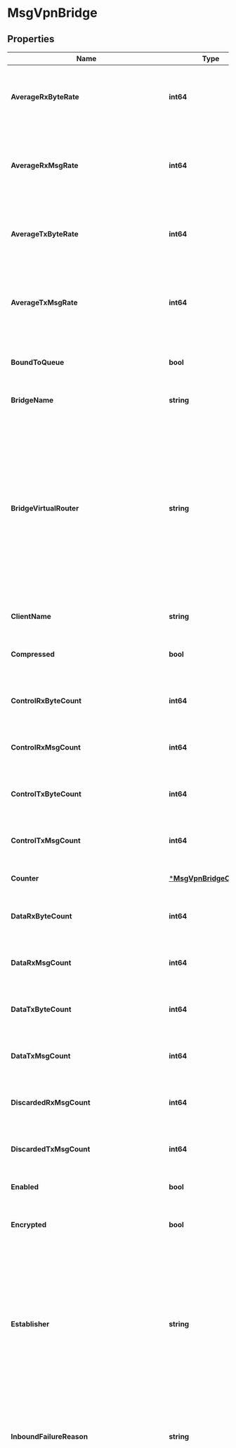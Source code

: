 # MsgVpnBridge

## Properties
Name | Type | Description | Notes
------------ | ------------- | ------------- | -------------
**AverageRxByteRate** | **int64** | The one minute average of the message rate received from the Bridge, in bytes per second (B/sec). Available since 2.13. | [optional] [default to null]
**AverageRxMsgRate** | **int64** | The one minute average of the message rate received from the Bridge, in messages per second (msg/sec). Available since 2.13. | [optional] [default to null]
**AverageTxByteRate** | **int64** | The one minute average of the message rate transmitted to the Bridge, in bytes per second (B/sec). Available since 2.13. | [optional] [default to null]
**AverageTxMsgRate** | **int64** | The one minute average of the message rate transmitted to the Bridge, in messages per second (msg/sec). Available since 2.13. | [optional] [default to null]
**BoundToQueue** | **bool** | Indicates whether the Bridge is bound to the queue in the remote Message VPN. | [optional] [default to null]
**BridgeName** | **string** | The name of the Bridge. | [optional] [default to null]
**BridgeVirtualRouter** | **string** | The virtual router of the Bridge. The allowed values and their meaning are:  &lt;pre&gt; \&quot;primary\&quot; - The Bridge is used for the primary virtual router. \&quot;backup\&quot; - The Bridge is used for the backup virtual router. \&quot;auto\&quot; - The Bridge is automatically assigned a virtual router at creation, depending on the broker&#x27;s active-standby role. &lt;/pre&gt;  | [optional] [default to null]
**ClientName** | **string** | The name of the Client for the Bridge. | [optional] [default to null]
**Compressed** | **bool** | Indicates whether messages transmitted over the Bridge are compressed. | [optional] [default to null]
**ControlRxByteCount** | **int64** | The amount of client control messages received from the Bridge, in bytes (B). Available since 2.13. | [optional] [default to null]
**ControlRxMsgCount** | **int64** | The number of client control messages received from the Bridge. Available since 2.13. | [optional] [default to null]
**ControlTxByteCount** | **int64** | The amount of client control messages transmitted to the Bridge, in bytes (B). Available since 2.13. | [optional] [default to null]
**ControlTxMsgCount** | **int64** | The number of client control messages transmitted to the Bridge. Available since 2.13. | [optional] [default to null]
**Counter** | [***MsgVpnBridgeCounter**](MsgVpnBridgeCounter.md) |  | [optional] [default to null]
**DataRxByteCount** | **int64** | The amount of client data messages received from the Bridge, in bytes (B). Available since 2.13. | [optional] [default to null]
**DataRxMsgCount** | **int64** | The number of client data messages received from the Bridge. Available since 2.13. | [optional] [default to null]
**DataTxByteCount** | **int64** | The amount of client data messages transmitted to the Bridge, in bytes (B). Available since 2.13. | [optional] [default to null]
**DataTxMsgCount** | **int64** | The number of client data messages transmitted to the Bridge. Available since 2.13. | [optional] [default to null]
**DiscardedRxMsgCount** | **int64** | The number of messages discarded during reception from the Bridge. Available since 2.13. | [optional] [default to null]
**DiscardedTxMsgCount** | **int64** | The number of messages discarded during transmission to the Bridge. Available since 2.13. | [optional] [default to null]
**Enabled** | **bool** | Indicates whether the Bridge is enabled. | [optional] [default to null]
**Encrypted** | **bool** | Indicates whether messages transmitted over the Bridge are encrypted with TLS. | [optional] [default to null]
**Establisher** | **string** | The establisher of the Bridge connection. The allowed values and their meaning are:  &lt;pre&gt; \&quot;local\&quot; - The Bridge connection was established by the local Message VPN. \&quot;remote\&quot; - The Bridge connection was established by the remote Message VPN. &lt;/pre&gt;  | [optional] [default to null]
**InboundFailureReason** | **string** | The reason for the inbound connection failure from the Bridge. If there is no failure reason, an empty string (\&quot;\&quot;) is returned. | [optional] [default to null]
**InboundState** | **string** | The state of the inbound connection from the Bridge. The allowed values and their meaning are:  &lt;pre&gt; \&quot;init\&quot; - The connection is initializing. \&quot;disabled\&quot; - The connection is disabled by configuration. \&quot;enabled\&quot; - The connection is enabled by configuration. \&quot;prepare\&quot; - The connection is operationally down. \&quot;prepare-wait-to-connect\&quot; - The connection is waiting to connect. \&quot;prepare-fetching-dns\&quot; - The domain name of the destination node is being resolved. \&quot;not-ready\&quot; - The connection is operationally down. \&quot;not-ready-connecting\&quot; - The connection is trying to connect. \&quot;not-ready-handshaking\&quot; - The connection is handshaking. \&quot;not-ready-wait-next\&quot; - The connection failed to connect and is waiting to retry. \&quot;not-ready-wait-reuse\&quot; - The connection is closing in order to reuse an existing connection. \&quot;not-ready-wait-bridge-version-mismatch\&quot; - The connection is closing because of a version mismatch. \&quot;not-ready-wait-cleanup\&quot; - The connection is closed and cleaning up. \&quot;ready\&quot; - The connection is operationally up. \&quot;ready-subscribing\&quot; - The connection is up and synchronizing subscriptions. \&quot;ready-in-sync\&quot; - The connection is up and subscriptions are synchronized. &lt;/pre&gt;  | [optional] [default to null]
**LastTxMsgId** | **int64** | The ID of the last message transmitted to the Bridge. | [optional] [default to null]
**LocalInterface** | **string** | The physical interface on the local Message VPN host for connecting to the remote Message VPN. | [optional] [default to null]
**LocalQueueName** | **string** | The name of the local queue for the Bridge. | [optional] [default to null]
**LoginRxMsgCount** | **int64** | The number of login request messages received from the Bridge. Available since 2.13. | [optional] [default to null]
**LoginTxMsgCount** | **int64** | The number of login response messages transmitted to the Bridge. Available since 2.13. | [optional] [default to null]
**MaxTtl** | **int64** | The maximum time-to-live (TTL) in hops. Messages are discarded if their TTL exceeds this value. | [optional] [default to null]
**MsgSpoolRxMsgCount** | **int64** | The number of guaranteed messages received from the Bridge. Available since 2.13. | [optional] [default to null]
**MsgVpnName** | **string** | The name of the Message VPN. | [optional] [default to null]
**OutboundState** | **string** | The state of the outbound connection to the Bridge. The allowed values and their meaning are:  &lt;pre&gt; \&quot;init\&quot; - The connection is initializing. \&quot;disabled\&quot; - The connection is disabled by configuration. \&quot;enabled\&quot; - The connection is enabled by configuration. \&quot;prepare\&quot; - The connection is operationally down. \&quot;prepare-wait-to-connect\&quot; - The connection is waiting to connect. \&quot;prepare-fetching-dns\&quot; - The domain name of the destination node is being resolved. \&quot;not-ready\&quot; - The connection is operationally down. \&quot;not-ready-connecting\&quot; - The connection is trying to connect. \&quot;not-ready-handshaking\&quot; - The connection is handshaking. \&quot;not-ready-wait-next\&quot; - The connection failed to connect and is waiting to retry. \&quot;not-ready-wait-reuse\&quot; - The connection is closing in order to reuse an existing connection. \&quot;not-ready-wait-bridge-version-mismatch\&quot; - The connection is closing because of a version mismatch. \&quot;not-ready-wait-cleanup\&quot; - The connection is closed and cleaning up. \&quot;ready\&quot; - The connection is operationally up. \&quot;ready-subscribing\&quot; - The connection is up and synchronizing subscriptions. \&quot;ready-in-sync\&quot; - The connection is up and subscriptions are synchronized. &lt;/pre&gt;  | [optional] [default to null]
**Rate** | [***MsgVpnBridgeRate**](MsgVpnBridgeRate.md) |  | [optional] [default to null]
**RemoteAddress** | **string** | The FQDN or IP address of the remote Message VPN. | [optional] [default to null]
**RemoteAuthenticationBasicClientUsername** | **string** | The Client Username the Bridge uses to login to the remote Message VPN. | [optional] [default to null]
**RemoteAuthenticationScheme** | **string** | The authentication scheme for the remote Message VPN. The allowed values and their meaning are:  &lt;pre&gt; \&quot;basic\&quot; - Basic Authentication Scheme (via username and password). \&quot;client-certificate\&quot; - Client Certificate Authentication Scheme (via certificate file or content). &lt;/pre&gt;  | [optional] [default to null]
**RemoteConnectionRetryCount** | **int64** | The maximum number of retry attempts to establish a connection to the remote Message VPN. A value of 0 means to retry forever. | [optional] [default to null]
**RemoteConnectionRetryDelay** | **int64** | The number of seconds the broker waits for the bridge connection to be established before attempting a new connection. | [optional] [default to null]
**RemoteDeliverToOnePriority** | **string** | The priority for deliver-to-one (DTO) messages transmitted from the remote Message VPN. The allowed values and their meaning are:  &lt;pre&gt; \&quot;p1\&quot; - The 1st or highest priority. \&quot;p2\&quot; - The 2nd highest priority. \&quot;p3\&quot; - The 3rd highest priority. \&quot;p4\&quot; - The 4th highest priority. \&quot;da\&quot; - Ignore priority and deliver always. &lt;/pre&gt;  | [optional] [default to null]
**RemoteMsgVpnName** | **string** | The name of the remote Message VPN. | [optional] [default to null]
**RemoteRouterName** | **string** | The name of the remote router. | [optional] [default to null]
**RemoteTxFlowId** | **int32** | The ID of the transmit flow for the connected remote Message VPN. | [optional] [default to null]
**RxByteCount** | **int64** | The amount of messages received from the Bridge, in bytes (B). Available since 2.13. | [optional] [default to null]
**RxByteRate** | **int64** | The current message rate received from the Bridge, in bytes per second (B/sec). Available since 2.13. | [optional] [default to null]
**RxConnectionFailureCategory** | **string** | The category of the inbound connection failure from the Bridge. The allowed values and their meaning are:  &lt;pre&gt; \&quot;no-failure\&quot; - There is no bridge failure. \&quot;local-configuration-problem\&quot; - The bridge failure is a local configuration problem. \&quot;local-operational-state-problem\&quot; - The bridge failure is an operational state problem. &lt;/pre&gt;  Available since 2.18. | [optional] [default to null]
**RxMsgCount** | **int64** | The number of messages received from the Bridge. Available since 2.13. | [optional] [default to null]
**RxMsgRate** | **int64** | The current message rate received from the Bridge, in messages per second (msg/sec). Available since 2.13. | [optional] [default to null]
**TlsCipherSuiteList** | **string** | The colon-separated list of cipher suites supported for TLS connections to the remote Message VPN. The value \&quot;default\&quot; implies all supported suites ordered from most secure to least secure. | [optional] [default to null]
**TlsDefaultCipherSuiteList** | **bool** | Indicates whether the Bridge is configured to use the default cipher-suite list. | [optional] [default to null]
**TtlExceededEventRaised** | **bool** | Indicates whether the TTL (hops) exceeded event has been raised. | [optional] [default to null]
**TxByteCount** | **int64** | The amount of messages transmitted to the Bridge, in bytes (B). Available since 2.13. | [optional] [default to null]
**TxByteRate** | **int64** | The current message rate transmitted to the Bridge, in bytes per second (B/sec). Available since 2.13. | [optional] [default to null]
**TxMsgCount** | **int64** | The number of messages transmitted to the Bridge. Available since 2.13. | [optional] [default to null]
**TxMsgRate** | **int64** | The current message rate transmitted to the Bridge, in messages per second (msg/sec). Available since 2.13. | [optional] [default to null]
**Uptime** | **int64** | The amount of time in seconds since the Bridge connected to the remote Message VPN. | [optional] [default to null]

[[Back to Model list]](../README.md#documentation-for-models) [[Back to API list]](../README.md#documentation-for-api-endpoints) [[Back to README]](../README.md)

